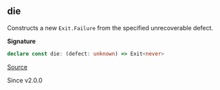 ## die

Constructs a new `Exit.Failure` from the specified unrecoverable defect.

**Signature**

```ts
declare const die: (defect: unknown) => Exit<never>
```

[Source](https://github.com/Effect-TS/effect/tree/main/packages/effect/src/Exit.ts#L160)

Since v2.0.0